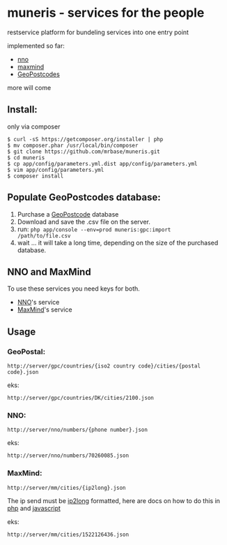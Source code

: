 # muneris - services for the people

restservice platform for bundeling services into one entry point

implemented so far:

* [nno](http://nno.dk/)
* [maxmind](http://maxmind.com)
* [GeoPostcodes](http://www.geopostcodes.com/)

more will come


## Install:

only via composer

```
$ curl -sS https://getcomposer.org/installer | php
$ mv composer.phar /usr/local/bin/composer
$ git clone https://github.com/mrbase/muneris.git
$ cd muneris
$ cp app/config/parameters.yml.dist app/config/parameters.yml
$ vim app/config/parameters.yml
$ composer install
```


## Populate GeoPostcodes database:

1. Purchase a [GeoPostcode](http://www.geopostcodes.com/) database
2. Download and save the .csv file on the server.
3. run: `php app/console --env=prod muneris:gpc:import /path/to/file.csv`
4. wait … it will take a long time, depending on the size of the purchased database.


## NNO and MaxMind

To use these services you need keys for both.

- [NNO](http://www.nnmarkedsdata.dk/produkter/nn-privat/navne-numre-direkte/)'s service
- [MaxMind](http://www.maxmind.com/en/web_services)'s service


## Usage

### GeoPostal:

`http://server/gpc/countries/{iso2 country code}/cities/{postal code}.json`

eks:

`http://server/gpc/countries/DK/cities/2100.json`


### NNO:

`http://server/nno/numbers/{phone number}.json`

eks:

`http://server/nno/numbers/70260085.json`

### MaxMind:

`http://server/mm/cities/{ip2long}.json`

The ip send must be [ip2long](http://publibn.boulder.ibm.com/doc_link/en_US/a_doc_lib/libs/commtrf2/inet_addr.htm) formatted, here are docs on how to do this in [php](http://php.net/ip2long) and [javascript](http://phpjs.org/functions/ip2long/)

eks:

`http://server/mm/cities/1522126436.json`
